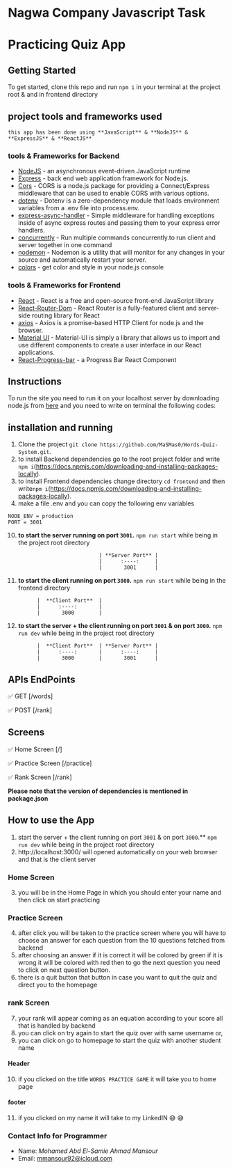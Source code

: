 # Nagwa Company Javascript Task
# Practicing Quiz App

## Getting Started

To get started, clone this repo and run `npm i` in your terminal at the project root & and in frontend directory

## project tools and frameworks used
    this app has been done using **JavaScript** & **NodeJS** & **ExpressJS** & **ReactJS**
### tools & Frameworks for Backend
  - [NodeJS](https://nodejs.org/en/) - an asynchronous event-driven JavaScript runtime
  - [Express](https://expressjs.com/) - back end web application framework for Node.js.
  - [Cors](https://github.com/expressjs/cors) - CORS is a node.js package for providing a Connect/Express middleware that can be used to enable CORS with various options.
  - [dotenv](https://github.com/motdotla/dotenv) - Dotenv is a zero-dependency module that loads environment variables from a .env file into process.env.
  - [express-async-handler](https://github.com/Abazhenov/express-async-handler) - Simple middleware for handling exceptions inside of async express routes and passing them to your express error handlers.
  - [concurrently](https://github.com/open-cli-tools/concurrently) - Run multiple commands concurrently.to run client and server together in one command
  - [nodemon](https://nodemon.io) - Nodemon is a utility that will monitor for any changes in your source and automatically restart your server.
  - [colors](https://github.com/Marak/colors.js) - get color and style in your node.js console 
### tools & Frameworks for Frontend
  - [React](https://reactjs.org) - React is a free and open-source front-end JavaScript library 
  - [React-Router-Dom](https://reactrouter.com/docs/en/v6) - React Router is a fully-featured client and server-side routing library for React
  - [axios](https://axios-http.com) - Axios is a promise-based HTTP Client for node.js and the browser. 
  - [Material UI](https://mui.com) - Material-UI is simply a library that allows us to import and use different components to create a user interface in our React applications.
  - [React-Progress-bar](https://github.com/KaterinaLupacheva/react-progress-bar) - a Progress Bar React Component


## Instructions

  To run the site you need to run it on your localhost server by downloading node.js from [here](https://nodejs.org/en/) and you need to write on terminal the following codes:


## installation and running


1. Clone the project `git clone https://github.com/MaSMas0/Words-Quiz-System.git`.
2. to install Backend dependencies go to the root project folder and write `npm i`(https://docs.npmjs.com/downloading-and-installing-packages-locally).
3. to install Frontend dependencies change directory `cd frontend` and then write`npm i`(https://docs.npmjs.com/downloading-and-installing-packages-locally).
4. make a file .env and you can copy the following env variables

```env
NODE_ENV = production
PORT = 3001
```

10.   **to start the server running on port `3001`.**   `npm run start`  while being in the project root directory

                                    | **Server Port** |
                                    |      :----:     |
                                    |       3001      |

                                    
10.   **to start the client running on port `3000`.**   `npm run start` while being in the frontend directory

                |  **Client Port**  |
                |      :----:       |
                |       3000        |


10.   **to start the server + the client running on port `3001` & on port `3000`.**   `npm run dev` while being in the project root directory


                |  **Client Port**  | **Server Port** |
                |      :----:       |      :----:     |
                |       3000        |       3001      |



## APIs EndPoints

✅ GET [/words]

✅ POST [/rank]

## Screens
✅ Home Screen [/]

✅ Practice Screen [/practice]

✅ Rank Screen [/rank]


**Please note that the version of dependencies is mentioned in package.json**

## How to use the App

1. start the server + the client running on port `3001` & on port `3000`.**   `npm run dev` while being in the project root directory
2. http://localhost:3000/ will opened automatically on your web browser and that is the client server
### Home Screen
3. you will be in the Home Page in which you should enter your name and then click on start practicing
### Practice Screen
4. after click you will be taken to the practice screen where you will have to choose an answer for each question from the 10 questions fetched from backend
5. after choosing an answer if it is correct it will be colored by green if it is wrong it will be colored with red then to go the next question you need to click on next question button.
6. there is a quit button that button in case you want to quit the quiz and direct you to the homepage
### rank Screen
7. your rank will appear coming as an equation according to your score all that is handled by backend
8. you can click on try again to start the quiz over with same username or,
9. you can click on go to homepage to start the quiz with another student name
#### Header
10. if you clicked on the title `WORDS PRACTICE GAME` it will take you to home page
#### footer
11. if you clicked on my name it will take to my LinkedIN  😅 😅 

### Contact Info for Programmer
* Name: _Mohamed Abd El-Samie Ahmad Mansour_
* Email: mmansour92@icloud.com  